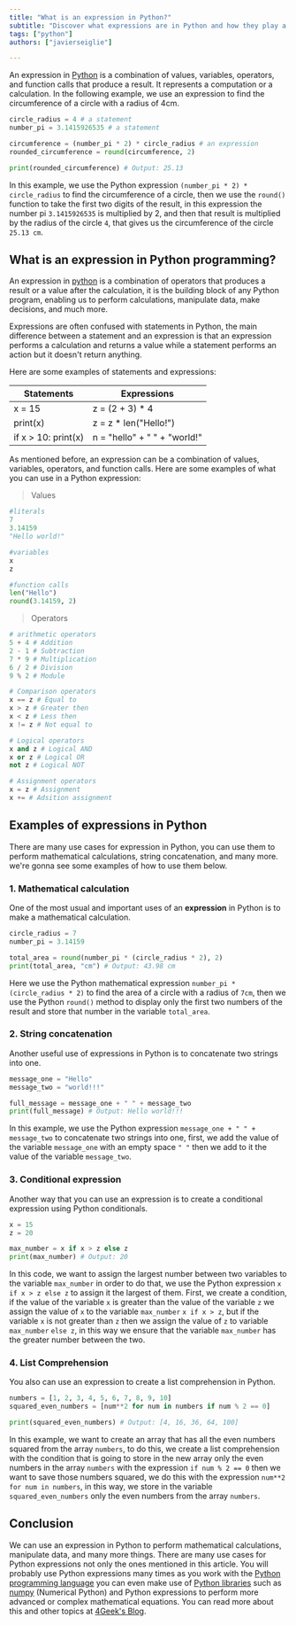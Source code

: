```yaml
---
title: "What is an expression in Python?"
subtitle: "Discover what expressions are in Python and how they play a crucial role in coding. Learn about their syntax, types, and practical examples to enhance your Python programming skills"
tags: ["python"]
authors: ["javierseiglie"]

---
```


An expression in [Python](https://4geeks.com/lesson/intro-to-python) is a combination of values, variables, operators, and function calls that produce a result. It represents a computation or a calculation. In the following example, we use an expression to find the circumference of a circle with a radius of 4cm.

```py
circle_radius = 4 # a statement
number_pi = 3.1415926535 # a statement

circumference = (number_pi * 2) * circle_radius # an expression
rounded_circumference = round(circumference, 2)

print(rounded_circumference) # Output: 25.13
```

In this example, we use the Python expression `(number_pi * 2) * circle_radius` to find the circumference of a circle, then we use the `round()` function to take the first two digits of the result, in this expression the number pi `3.1415926535` is multiplied by 2, and then that result is multiplied by the radius of the circle `4`, that gives us the circumference of the circle `25.13 cm`.

## What is an expression in Python programming?

An expression in [python](https://docs.python.org/3/) is a combination of operators that produces a result or a value after the calculation, it is the building block of any Python program, enabling us to perform calculations, manipulate data, make decisions, and much more. 

Expressions are often confused with statements in Python, the main difference between a statement and an expression is that an expression performs a calculation and returns a value while a statement performs an action but it doesn't return anything.

Here are some examples of statements and expressions:

| Statements          | Expressions                  |
|---------------------|------------------------------|
| x = 15              | z = (2 + 3) * 4              |
| print(x)            | z = z * len("Hello!")        |
| if x > 10: print(x) | n = "hello" + " " + "world!" |
         
As mentioned before, an expression can be a combination of values, variables, operators, and function calls. Here are some examples of what you can use in a Python expression:

> Values
```py
#literals
7
3.14159
"Hello world!"

#variables
x
z

#function calls
len("Hello")
round(3.14159, 2)
```
> Operators
```py
# arithmetic operators
5 + 4 # Addition
2 - 1 # Subtraction
7 * 9 # Multiplication
6 / 2 # Division
9 % 2 # Module

# Comparison operators
x == z # Equal to
x > z # Greater then
x < z # Less then
x != z # Not equal to

# Logical operators
x and z # Logical AND
x or z # Logical OR
not z # Logical NOT

# Assignment operators
x = z # Assignment
x += # Adsition assignment
```

## Examples of expressions in Python

There are many use cases for expression in Python, you can use them to perform mathematical calculations, string concatenation, and many more. we're gonna see some examples of how to use them below.

### 1. Mathematical calculation

One of the most usual and important uses of an **expression** in Python is to make a mathematical calculation.

```py
circle_radius = 7
number_pi = 3.14159

total_area = round(number_pi * (circle_radius * 2), 2)
print(total_area, "cm") # Output: 43.98 cm
```

Here we use the Python mathematical expression `number_pi * (circle_radius * 2)` to find the area of a circle with a radius of `7cm`, then we use the Python `round()` method to display only the first two numbers of the result and store that number in the variable `total_area`.

### 2. String concatenation

Another useful use of expressions in Python is to concatenate two strings into one.

```py
message_one = "Hello"
message_two = "world!!!"

full_message = message_one + " " + message_two
print(full_message) # Output: Hello world!!!
```

In this example, we use the Python expression `message_one + " " + message_two` to concatenate two strings into one, first, we add the value of the variable `message_one` with an empty space `" "` then we add to it the value of the variable `message_two`.

### 3. Conditional expression

Another way that you can use an expression is to create a conditional expression using Python conditionals.

```py
x = 15
z = 20

max_number = x if x > z else z
print(max_number) # Output: 20
```

In this code, we want to assign the largest number between two variables to the variable `max_number` in order to do that, we use the Python expression `x if x > z else z` to assign it the largest of them. First, we create a condition, if the value of the variable `x` is greater than the value of the variable `z` we assign the value of `x` to the variable `max_number` `x if x > z`, but if the variable `x` is not greater than `z` then we assign the value of `z` to variable `max_number` `else z`, in this way we ensure that the variable `max_number` has the greater number between the two.

### 4. List Comprehension

You also can use an expression to create a list comprehension in Python.

```py
numbers = [1, 2, 3, 4, 5, 6, 7, 8, 9, 10]
squared_even_numbers = [num**2 for num in numbers if num % 2 == 0]

print(squared_even_numbers) # Output: [4, 16, 36, 64, 100]
```

In this example, we want to create an array that has all the even numbers squared from the array `numbers`, to do this, we create a list comprehension with the condition that is going to store in the new array only the even numbers in the array `numbers` with the expression `if num % 2 == 0` then we want to save those numbers squared, we do this with the expression `num**2 for num in numbers`, in this way, we store in the variable `squared_even_numbers` only the even numbers from the array `numbers`.

## Conclusion

We can use an expression in Python to perform mathematical calculations, manipulate data, and many more things. There are many use cases for Python expressions not only the ones mentioned in this article. You will probably use Python expressions many times as you work with the [Python programming language](https://4geeks.com/lesson/intro-to-python) you can even make use of [Python libraries](https://4geeks.com/lesson/intro-to-pandas) such as [numpy](https://numpy.org/doc/) (Numerical Python) and Python expressions to perform more advanced or complex mathematical equations. You can read more about this and other topics at [4Geek's Blog](https://4geeks.com/).
